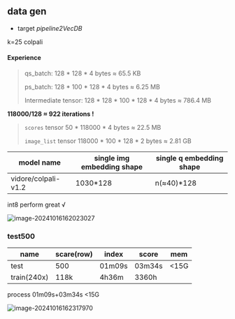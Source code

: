 ## data gen

- target *pipeline2VecDB*

  

k=25 colpali

#### Experience

> qs_batch: 128 * 128 * 4 bytes ≈ 65.5 KB
>
> ps_batch: 128 * 100 * 128 * 4 bytes ≈ 6.25 MB
>
> Intermediate tensor: 128 * 128 * 100 * 128 * 4 bytes ≈ 786.4 MB

 **118000/128 ≈ 922 iterations !**

> `scores` tensor  50 * 118000 * 4 bytes ≈ 22.5 MB
>
> `image_list` tensor  118000 * 100 * 128 * 2 bytes ≈ 2.81 GB



| model name          | single img embedding shape | single q embedding shape |
| ------------------- | -------------------------- | ------------------------ |
| vidore/colpali-v1.2 | 1030*128                   | n(≈40)*128               |

int8 perform great √

![image-20241016162023027](C:\Users\coconerd\AppData\Roaming\Typora\typora-user-images\image-20241016162023027.png)



### test500 

| name        | scare(row) | index  | score  | mem  |
| ----------- | ---------- | ------ | ------ | ---- |
| test        | 500        | 01m09s | 03m34s | <15G |
| train(240x) | 118k       | 4h36m  | 3360h  |      |



process   01m09s+03m34s    <15G

![image-20241016162317970](C:\Users\coconerd\AppData\Roaming\Typora\typora-user-images\image-20241016162317970.png)



